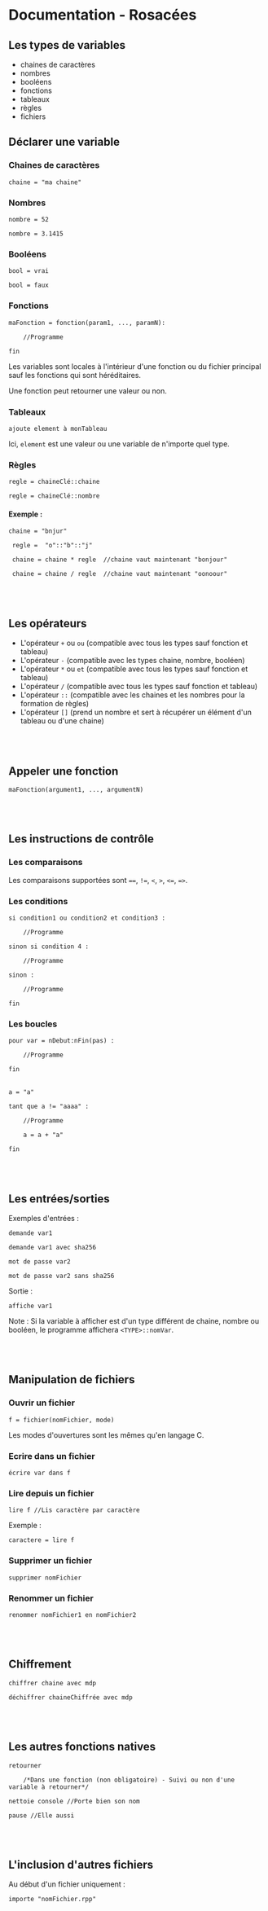 # Documentation - Rosacées

## Les types de variables

- chaines de caractères
- nombres
- booléens
- fonctions
- tableaux
- règles
- fichiers

## Déclarer une variable

### Chaines de caractères
``` chaine = "ma chaine" ```

### Nombres
``` nombre = 52 ```

``` nombre = 3.1415 ```

### Booléens
``` bool = vrai ```

``` bool = faux ```

### Fonctions
``` maFonction = fonction(param1, ..., paramN): ```

```    //Programme ```

``` fin ```

Les variables sont locales à l'intérieur d'une fonction ou du fichier principal sauf les fonctions qui sont héréditaires.

Une fonction peut retourner une valeur ou non.

### Tableaux
``` ajoute element à monTableau ```

Ici, ``` element ``` est une valeur ou une variable de n'importe quel type.

### Règles
``` regle = chaineClé::chaine ```

``` regle = chaineClé::nombre ```

#### Exemple :

``` chaine = "bnjur" ```

``` regle =  "o"::"b"::"j"```

``` chaine = chaine * regle  //chaine vaut maintenant "bonjour"```

``` chaine = chaine / regle  //chaine vaut maintenant "oonoour"```

</br></br>

## Les opérateurs

- L'opérateur ```+``` ou ```ou``` (compatible avec tous les types sauf fonction et tableau)
- L'opérateur ```-``` (compatible avec les types chaine, nombre, booléen)
- L'opérateur ```*``` ou ```et``` (compatible avec tous les types sauf fonction et tableau)
- L'opérateur ```/``` (compatible avec tous les types sauf fonction et tableau)
- L'opérateur ```::``` (compatible avec les chaines et les nombres pour la formation de règles)
- L'opérateur ```[]``` (prend un nombre et sert à récupérer un élément d'un tableau ou d'une chaine)

</br></br>

## Appeler une fonction

```maFonction(argument1, ..., argumentN)```

</br></br>

## Les instructions de contrôle

### Les comparaisons

Les comparaisons supportées sont ```==```, ```!=```, ```<```, ```>```, ```<=```, ```=>```.

### Les conditions

```si condition1 ou condition2 et condition3 :```

```    //Programme```

```sinon si condition 4 :```

```    //Programme```

```sinon :```

```    //Programme```

```fin```

### Les boucles

```pour var = nDebut:nFin(pas) :```

```    //Programme```

```fin```
</br></br>

```a = "a"```

```tant que a != "aaaa" :```

```    //Programme```

```    a = a + "a"```

```fin```

</br></br>

## Les entrées/sorties

Exemples d'entrées :

```demande var1```

```demande var1 avec sha256```

```mot de passe var2```

```mot de passe var2 sans sha256```

Sortie :

```affiche var1```

Note : Si la variable à afficher est d'un type différent de chaine, nombre ou booléen, le programme affichera ```<TYPE>::nomVar```.

</br></br>

## Manipulation de fichiers

### Ouvrir un fichier

```f = fichier(nomFichier, mode)```

Les modes d'ouvertures sont les mêmes qu'en langage C.

### Ecrire dans un fichier

```écrire var dans f```

### Lire depuis un fichier

```lire f //Lis caractère par caractère```

Exemple :

```caractere = lire f```

### Supprimer un fichier

```supprimer nomFichier```

### Renommer un fichier

```renommer nomFichier1 en nomFichier2```

</br></br>

## Chiffrement

```chiffrer chaine avec mdp```

```déchiffrer chaineChiffrée avec mdp```

</br></br>

## Les autres fonctions natives

```retourner``` 

```    /*Dans une fonction (non obligatoire) - Suivi ou non d'une variable à retourner*/``` 


```nettoie console //Porte bien son nom``` 

```pause //Elle aussi``` 

</br></br>

## L'inclusion d'autres fichiers

Au début d'un fichier uniquement :

```importe "nomFichier.rpp"```




